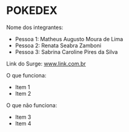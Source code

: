 # POKEDEX

Nome dos integrantes: 
- Pessoa 1: Matheus Augusto Moura de Lima
- Pessoa 2: Renata Seabra Zamboni
- Pessoa 3: Sabrina Caroline Pires da Silva

Link do Surge: www.link.com.br

O que funciona:
- Item 1
- Item 2

O que não funciona: 
- Item 3
- Item 4
